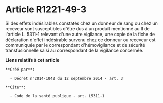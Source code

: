 # Article R1221-49-3

Si des effets indésirables constatés chez un donneur de sang ou chez un receveur sont susceptibles d'être dus à un produit
mentionné au II de l'article L. 5311-1 relevant d'une autre vigilance, une copie de la fiche de déclaration d'effet
indésirable survenu chez ce donneur ou receveur est communiquée par le correspondant d'hémovigilance et de sécurité
transfusionnelle saisi au correspondant de la vigilance concernée.

**Liens relatifs à cet article**

	**Créé par**:

	  - Décret n°2014-1042 du 12 septembre 2014 - art. 3

	**Cite**:

	  - Code de la santé publique - art. L5311-1
